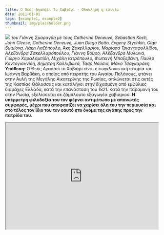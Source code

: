 ```yaml
---
title: Ο Θεός Αγαπάει Το Χαβιάρι - Ολόκληρη η ταινία
date: 2011-01-01
tags: [example1, example2]
thumbnail: img/placeholder.png
---
```

![](http://www.myfilm.gr/img/_movies/__greek/smaragdis_giannis/o%20theos%20agapaei%20to%20xaviari/Poster.jpg) 
_του Γιάννη Σμαραγδή_ 
_με τους Catherine Deneuve, Sebastian Koch, John Cleese, Catherine Deneuve, Juan Diego Botto, Evgeny Stychkin, Olga Sutulova, Λάκη Λαζόπουλο, Άκη Σακελλαρίου, Μαρίσσα Τριανταφυλλίδου, Αλεξάνδρα Σακελλαροπούλου, Γιάννη Βούρο, Αλέξανδρο Μυλωνά, Γιώργο Χαραλαμπίδη, Μιχάλη Ιατρόπουλο, Φωτεινή Μπαξεβάνη, Παύλο Κοντογιαννίδη, Δημήτρη Καλλιβωκά, Τάσο Νούσια, Μάνο Τσαγκαράκη_ 
**Υπόθεση:** 
Ο Θεός Αγαπάει το Χαβιάρι είναι η συγκλονιστική ιστορία του Ιωάννη Βαρβάκη, ο οποίος από πειρατής του Αιγαίου Πελάγους, φτάνει στην Αυλή της Μεγάλης Αικατερίνης της Ρωσίας, απλώνεται στις ακτές της Κασπίας Θάλασσας και καταλήγει στην διχασμένη από εμφύλιες διαμάχες Ελλάδα, κατά την επανάσταση του 1821\. Κατά την παραμονή του στην Ρωσία, εξελίσσεται σε ζάμπλουτο εξαγωγέα χαβιαριού. **Η υπέρμετρη φιλοδοξία του τον φέρνει αντιμέτωπο με απανωτές συμφορές,** **μέχρι που αποφασίζει να χαρίσει όλη του την περιουσία και στο τέλος τον ίδιο του τον εαυτό στο όνομα της αγάπης προς την πατρίδα του.** 
<iframe height="350" src="https://docs.google.com/file/d/0B_I1oSy0BsA3UHp0NkxGMHozcHM/preview" width="500"></iframe>
